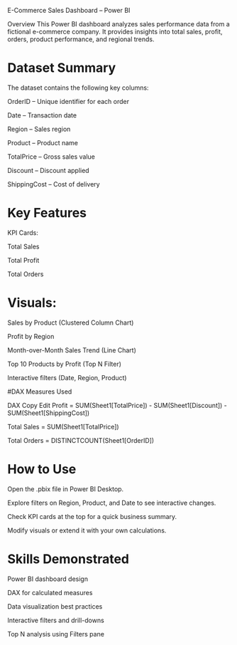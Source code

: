  E-Commerce Sales Dashboard – Power BI

 Overview
This Power BI dashboard analyzes sales performance data from a fictional e-commerce company. It provides insights into total sales, profit, orders, product performance, and regional trends.

# Dataset Summary
The dataset contains the following key columns:

OrderID – Unique identifier for each order

Date – Transaction date

Region – Sales region

Product – Product name

TotalPrice – Gross sales value

Discount – Discount applied

ShippingCost – Cost of delivery

# Key Features
 KPI Cards:

Total Sales

Total Profit

Total Orders

# Visuals:

Sales by Product (Clustered Column Chart)

Profit by Region

Month-over-Month Sales Trend (Line Chart)

Top 10 Products by Profit (Top N Filter)

Interactive filters (Date, Region, Product)

#DAX Measures Used

DAX
Copy
Edit
Profit = SUM(Sheet1[TotalPrice]) - SUM(Sheet1[Discount]) - SUM(Sheet1[ShippingCost])

Total Sales = SUM(Sheet1[TotalPrice])

Total Orders = DISTINCTCOUNT(Sheet1[OrderID])

# How to Use

Open the .pbix file in Power BI Desktop.

Explore filters on Region, Product, and Date to see interactive changes.

Check KPI cards at the top for a quick business summary.

Modify visuals or extend it with your own calculations.

# Skills Demonstrated

Power BI dashboard design

DAX for calculated measures

Data visualization best practices

Interactive filters and drill-downs

Top N analysis using Filters pane
